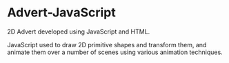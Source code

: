 # Advert-JavaScript
 2D Advert developed using JavaScript and HTML.

 JavaScript used to draw 2D primitive shapes and transform them, and animate them over a number of scenes using various animation techniques. 
